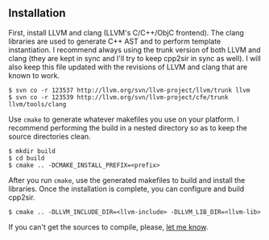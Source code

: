 ## Installation

First, install LLVM and clang (LLVM's C/C++/ObjC frontend).
The clang libraries are used to generate C++ AST and to
perform template instantiation.
I recommend always using the trunk version of both LLVM and clang
(they are kept in sync and I'll try to keep cpp2sir in sync as well).
I will also keep this file updated with the revisions of LLVM and clang
that are known to work.

    $ svn co -r 123537 http://llvm.org/svn/llvm-project/llvm/trunk llvm
    $ svn co -r 123539 http://llvm.org/svn/llvm-project/cfe/trunk llvm/tools/clang

Use `cmake` to generate whatever makefiles you use on your platform.
I recommend performing the build in a nested directory so as to keep the source
directories clean.

    $ mkdir build
    $ cd build
    $ cmake .. -DCMAKE_INSTALL_PREFIX=<prefix>

After you run `cmake`, use the generated makefiles to build and install the libraries.
Once the installation is complete, you can configure and build cpp2sir.

    $ cmake .. -DLLVM_INCLUDE_DIR=<llvm-include> -DLLVM_LIB_DIR=<llvm-lib>

If you can't get the sources to compile, please, [let me know][1].

  [1]: https://github.com/avakar/cpp2sir/issues
